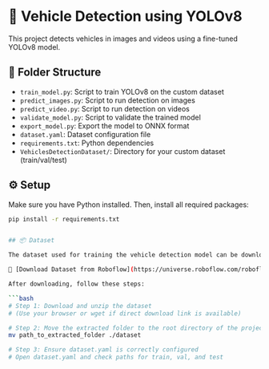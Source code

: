 # 🚗 Vehicle Detection using YOLOv8

This project detects vehicles in images and videos using a fine-tuned YOLOv8 model.

## 📁 Folder Structure

- `train_model.py`: Script to train YOLOv8 on the custom dataset  
- `predict_images.py`: Script to run detection on images  
- `predict_video.py`: Script to run detection on videos  
- `validate_model.py`: Script to validate the trained model  
- `export_model.py`: Export the model to ONNX format  
- `dataset.yaml`: Dataset configuration file  
- `requirements.txt`: Python dependencies  
- `VehiclesDetectionDataset/`: Directory for your custom dataset (train/val/test)

## ⚙️ Setup

Make sure you have Python installed. Then, install all required packages:

```bash
pip install -r requirements.txt


## 📦 Dataset

The dataset used for training the vehicle detection model can be downloaded from the link below:

🔗 [Download Dataset from Roboflow](https://universe.roboflow.com/roboflow-gw7yv/vehicles-openimages/dataset/1)

After downloading, follow these steps:

```bash
# Step 1: Download and unzip the dataset
# (Use your browser or wget if direct download link is available)

# Step 2: Move the extracted folder to the root directory of the project
mv path_to_extracted_folder ./dataset

# Step 3: Ensure dataset.yaml is correctly configured
# Open dataset.yaml and check paths for train, val, and test

